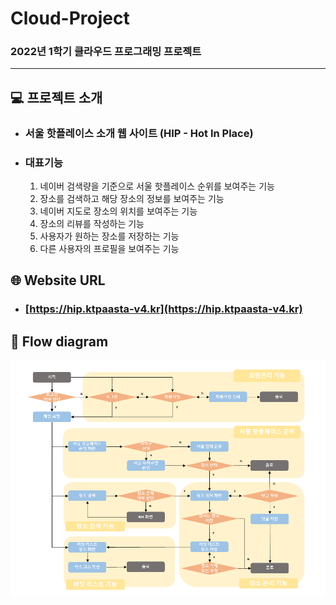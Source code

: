 # Cloud-Project

### 2022년 1학기 클라우드 프로그래밍 프로젝트

---

## :computer: 프로젝트 소개

* ### 서울 핫플레이스 소개 웹 사이트 (HIP - Hot In Place)

* ### 대표기능

  1. 네이버 검색량을 기준으로 서울 핫플레이스 순위를 보여주는 기능
  2. 장소를 검색하고 해당 장소의 정보를 보여주는 기능
  3. 네이버 지도로 장소의 위치를 보여주는 기능
  4. 장소의 리뷰를 작성하는 기능 
  5. 사용자가 원하는 장소를 저장하는 기능
  6. 다른 사용자의 프로필을 보여주는 기능

## :globe_with_meridians: Website URL
* ### [https://hip.ktpaasta-v4.kr](https://hip.ktpaasta-v4.kr)

## :blue_book: Flow diagram
![flow diagram](https://github.com/hyunmin0317/Cloud-Project/blob/master/flow%20diagram.PNG?raw=true)